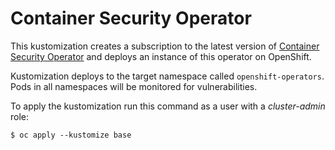 # Container Security Operator

This kustomization creates a subscription to the latest version of [Container Security Operator](https://github.com/quay/container-security-operator) and deploys an instance of this operator on OpenShift.

Kustomization deploys to the target namespace called `openshift-operators`. Pods in all namespaces will be monitored for vulnerabilities.

To apply the kustomization run this command as a user with a *cluster-admin* role:

```
$ oc apply --kustomize base
```
